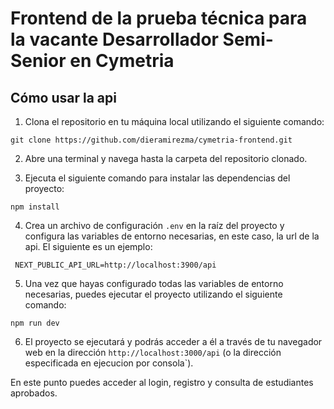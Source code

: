 # Frontend de la prueba técnica para la vacante Desarrollador Semi-Senior en Cymetria

## Cómo usar la api
1. Clona el repositorio en tu máquina local utilizando el siguiente comando:
  ```
  git clone https://github.com/dieramirezma/cymetria-frontend.git
  ```

2. Abre una terminal y navega hasta la carpeta del repositorio clonado.

3. Ejecuta el siguiente comando para instalar las dependencias del proyecto:
  ```
  npm install
  ```

4. Crea un archivo de configuración `.env` en la raíz del proyecto y configura las variables de entorno necesarias, en este caso, la url de la api. El siguiente es un ejemplo:

```
 NEXT_PUBLIC_API_URL=http://localhost:3900/api
```
5. Una vez que hayas configurado todas las variables de entorno necesarias, puedes ejecutar el proyecto utilizando el siguiente comando:
  ```
  npm run dev
  ```

6. El proyecto se ejecutará y podrás acceder a él a través de tu navegador web en la dirección `http://localhost:3000/api` (o la dirección especificada en ejecucion por consola`).

En este punto puedes acceder al login, registro y consulta de estudiantes aprobados.